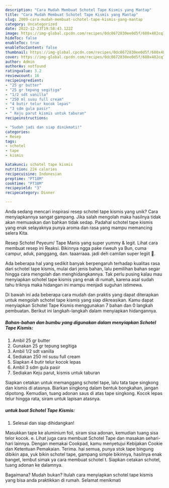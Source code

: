 ```yaml
---
description: "Cara Mudah Membuat Schotel Tape Kismis yang Mantap"
title: "Cara Mudah Membuat Schotel Tape Kismis yang Mantap"
slug: 2009-cara-mudah-membuat-schotel-tape-kismis-yang-mantap
category: Uncategorized
date: 2022-12-23T19:58:43.122Z
image: https://img-global.cpcdn.com/recipes/0dc8672830ee0d5f/680x482cq70/schotel-tape-kismis-foto-resep-utama.jpg
hideToc: false
enableToc: true
enableTocContent: false
thumbnail: https://img-global.cpcdn.com/recipes/0dc8672830ee0d5f/680x482cq70/schotel-tape-kismis-foto-resep-utama.jpg
cover: https://img-global.cpcdn.com/recipes/0dc8672830ee0d5f/680x482cq70/schotel-tape-kismis-foto-resep-utama.jpg
author: Admin
authorAv: notfound
ratingvalue: 3.2
reviewcount: 16
recipeingredient:
- "25 gr butter"
- "25 gr tepung segitiga"
- "1/2 sdt vanilla"
- "250 ml susu full cream"
- "4 butir telur kocok lepas"
- "3 sdm gula pasir"
- " Keju parut kismis untuk taburan"
recipeinstructions:

- "Sudah jadi dan siap dinikmati!"
categories:
- Resep
tags:
- schotel
- tape
- kismis

katakunci: schotel tape kismis 
nutrition: 224 calories
recipecuisine: Indonesian
preptime: "PT18M"
cooktime: "PT38M"
recipeyield: "3"
recipecategory: Dinner

---
```





Anda sedang mencari inspirasi resep schotel tape kismis yang unik? Cara menyiapkannya sangat gampang. Jika salah mengolah maka hasilnya tidak akan memuaskan dan bahkan tidak sedap. Padahal schotel tape kismis yang enak selayaknya punya aroma dan rasa yang mampu memancing selera Kita.





Resep Schotel Peyeum/ Tape Manis yang super yummy &amp; legit. Lihat cara membuat resep ini Reaksi. Bikinnya ngga pake riweuh ya Bun, cuma campur, aduk, panggang, dan. taaarraaa. jadi deh camilan super legiit 🤤.

Ada beberapa hal yang sedikit banyak berpengaruh terhadap kualitas rasa dari schotel tape kismis, mulai dari jenis bahan, lalu pemilihan bahan segar hingga cara mengolah dan menghidangkannya. Tak perlu pusing kalau mau menyiapkan schotel tape kismis yang enak di rumah, karena asal sudah tahu triknya maka hidangan ini mampu menjadi suguhan istimewa.






Di bawah ini ada beberapa cara mudah dan praktis yang dapat diterapkan untuk mengolah schotel tape kismis yang siap dikreasikan. Kamu dapat menyiapkan Schotel Tape Kismis menggunakan 7 bahan dan 0 langkah pembuatan. Berikut ini langkah-langkah dalam menyiapkan hidangannya.

<!--inarticleads1-->

##### Bahan-bahan dan bumbu yang digunakan dalam menyiapkan Schotel Tape Kismis:

1. Ambil 25 gr butter
1. Gunakan 25 gr tepung segitiga
1. Ambil 1/2 sdt vanilla
1. Sediakan 250 ml susu full cream
1. Siapkan 4 butir telur kocok lepas
1. Ambil 3 sdm gula pasir
1. Sediakan  Keju parut, kismis untuk taburan


Siapkan cetakan untuk memanggang schotel tape, lalu tata tape singkong dan kismis di atasnya. Biarkan singkong dalam bentuk bongkahan, jangan dipotong. Kemudian, tuang adonan saus di atas tape singkong. Kocok lepas telur hingga rata, siram untuk lapisan atasnya. 

<!--inarticleads2-->

#####  untuk buat Schotel Tape Kismis:


1. Selesai dan siap dihidangkan!

Masukkan tape ke aluminium foil, siram sisa adonan, kemudian tuang sisa telor kocok. e. Lihat juga cara membuat Schotel Tape dan masakan sehari-hari lainnya. Dengan memakai Cookpad, kamu menyetujui Kebijakan Cookie dan Ketentuan Pemakaian. Terima. hai semua, punya stok tape bingung dibikin apa, yuk bikin schotel tape, gampang simple bikinnya, hasilnya enak banget, lembut simak ya cara membuat schotel t. Siapkan cetakan schotel, tuang adonan ke dalamnya. 

Bagaimana? Mudah bukan? Itulah cara menyiapkan schotel tape kismis yang bisa anda praktikkan di rumah. Selamat menikmati

